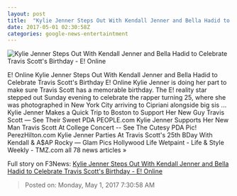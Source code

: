 ```yaml
---
layout: post
title:  "Kylie Jenner Steps Out With Kendall Jenner and Bella Hadid to Celebrate Travis Scott's Birthday - E! Online"
date: 2017-05-01 02:30:58Z
categories: google-news-entertaintment
---
```


![Kylie Jenner Steps Out With Kendall Jenner and Bella Hadid to Celebrate Travis Scott's Birthday - E! Online](http://akns-images.eonline.com/eol_images/Entire_Site/2017330/rs_600x600-170430184333-600.Kylie-Jenner-New-York.kg.043017.jpg?downsize=450:*&crop=450:350;left,top)

E! Online Kylie Jenner Steps Out With Kendall Jenner and Bella Hadid to Celebrate Travis Scott's Birthday E! Online Kylie Jenner is doing her part to make sure Travis Scott has a memorable birthday. The E! reality star stepped out Sunday evening to celebrate the rapper turning 25, where she was photographed in New York City arriving to Cipriani alongside big sis ... Kylie Jenner Makes a Quick Trip to Boston to Support Her New Guy Travis Scott — See Their Sweet PDA PEOPLE.com Kylie Jenner Supports Her New Man Travis Scott At College Concert -- See The Cutesy PDA Pic! PerezHilton.com Kylie Jenner Parties At Travis Scott's 25th BDay With Kendall & A$AP Rocky — Glam Pics Hollywood Life Wetpaint - Life & Style Weekly - TMZ.com all 78 news articles »


Full story on F3News: [Kylie Jenner Steps Out With Kendall Jenner and Bella Hadid to Celebrate Travis Scott's Birthday - E! Online](http://www.f3nws.com/n/2n34nE)

> Posted on: Monday, May 1, 2017 7:30:58 AM
